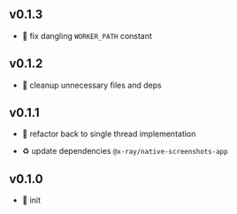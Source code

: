 ## v0.1.3

* 🐞 fix dangling `WORKER_PATH` constant

## v0.1.2

* 🐞 cleanup unnecessary files and deps

## v0.1.1

* 🐞 refactor back to single thread implementation

* ♻️ update dependencies `@x-ray/native-screenshots-app`

## v0.1.0

* 🐣 init
